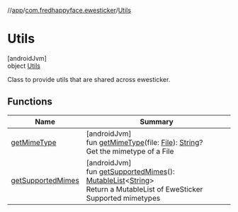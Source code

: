 //[app](../../../index.md)/[com.fredhappyface.ewesticker](../index.md)/[Utils](index.md)

# Utils

[androidJvm]\
object [Utils](index.md)

Class to provide utils that are shared across ewesticker.

## Functions

| Name | Summary |
|---|---|
| [getMimeType](get-mime-type.md) | [androidJvm]<br>fun [getMimeType](get-mime-type.md)(file: [File](https://developer.android.com/reference/kotlin/java/io/File.html)): [String](https://kotlinlang.org/api/latest/jvm/stdlib/kotlin/-string/index.html)?<br>Get the mimetype of a File |
| [getSupportedMimes](get-supported-mimes.md) | [androidJvm]<br>fun [getSupportedMimes](get-supported-mimes.md)(): [MutableList](https://kotlinlang.org/api/latest/jvm/stdlib/kotlin.collections/-mutable-list/index.html)&lt;[String](https://kotlinlang.org/api/latest/jvm/stdlib/kotlin/-string/index.html)&gt;<br>Return a MutableList of EweSticker Supported mimetypes |

